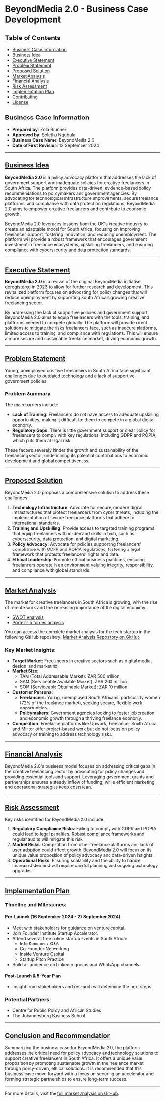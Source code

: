 # BeyondMedia 2.0 - Business Case Development

## Table of Contents
- [Business Case Information](#business-case-information)
- [Business Idea](#business-idea)
- [Executive Statement](#executive-statement)
- [Problem Statement](#problem-statement)
- [Proposed Solution](#proposed-solution)
- [Market Analysis](#market-analysis)
- [Financial Analysis](#financial-analysis)
- [Risk Assessment](#risk-assessment)
- [Implementation Plan](#implementation-plan)
- [Contributing](#contributing)
- [License](#license)

## Business Case Information
- **Prepared by**: Zola Brunner
- **Approved by**: Solethu Nqubula
- **Business Case Name**: BeyondMedia 2.0
- **Date of First Revision**: 12 September 2024

---


## [Business Idea](#business-idea)

**BeyondMedia 2.0** is a policy advocacy platform that addresses the lack of government support and inadequate policies for creative freelancers in South Africa. The platform provides data-driven, evidence-based policy recommendations to policymakers and government agencies. By advocating for technological infrastructure improvements, secure freelance platforms, and compliance with data protection regulations, BeyondMedia 2.0 aims to empower creative freelancers and contribute to economic growth.

BeyondMedia 2.0 leverages lessons from the UK's creative industry to create an adaptable model for South Africa, focusing on improving freelancer support, fostering innovation, and reducing unemployment. The platform will provide a robust framework that encourages government investment in freelance ecosystems, upskilling freelancers, and ensuring compliance with cybersecurity and data protection standards.

---

## [Executive Statement](#executive-statement)

**BeyondMedia 2.0** is a revival of the original BeyondMedia initiative, deregistered in 2023 to allow for further research and development. This revitalized platform focuses on advocating for policy changes that will reduce unemployment by supporting South Africa’s growing creative freelancing sector.

By addressing the lack of supportive policies and government support, BeyondMedia 2.0 aims to equip freelancers with the tools, training, and platforms needed to compete globally. The platform will provide direct solutions to mitigate the risks freelancers face, such as insecure platforms, limited access to training, and compliance with regulations. This will ensure a more secure and sustainable freelance market, driving economic growth.

---

## [Problem Statement](#problem-statement)

Young, unemployed creative freelancers in South Africa face significant challenges due to outdated technology and a lack of supportive government policies.

### Problem Summary
The main barriers include:
- **Lack of Training**: Freelancers do not have access to adequate upskilling opportunities, making it difficult for them to compete in a global digital economy.
- **Regulatory Gaps**: There is little government support or clear policy for freelancers to comply with key regulations, including GDPR and POPIA, which puts them at legal risk.

These factors severely hinder the growth and sustainability of the freelancing sector, undermining its potential contributions to economic development and global competitiveness.

---

## [Proposed Solution](#proposed-solution)

BeyondMedia 2.0 proposes a comprehensive solution to address these challenges:

1. **Technology Infrastructure**: Advocate for secure, modern digital infrastructures that protect freelancers from cyber threats, including the implementation of secure freelance platforms that adhere to international standards.
2. **Training and Upskilling**: Provide access to targeted training programs that equip freelancers with in-demand skills in tech, such as cybersecurity, data protection, and digital marketing.
3. **Policy Advocacy**: Advocate for policies supporting freelancers' compliance with GDPR and POPIA regulations, fostering a legal framework that protects freelancers’ rights and data.
4. **Ethical Leadership**: Promote ethical business practices, ensuring freelancers operate in an environment valuing integrity, responsibility, and compliance with global standards.

---

## [Market Analysis](#market-analysis)

The market for creative freelancers in South Africa is growing, with the rise of remote work and the increasing importance of the digital economy.

- <a href="https://lucid.app/lucidspark/c1152582-42be-45bb-b4dd-5517546f752a/edit?viewport_loc=-13%2C-266%2C4577%2C4597%2C0_0&invitationId=inv_081b458d-21f3-48db-8046-ec18d5a6fceb"> SWOT Analysis</a>
- <a href="http://lucid.app/lucidspark/18d488c4-87c2-45a1-8d60-c1d55da913a5/edit?invitationId=inv_0fcac234-34b6-4d77-a9d4-a614067c5d63)"> Porter's 5 forces analysis</a>

You can access the complete market analysis for the tech startup in the following GitHub repository:
[Market Analysis Repository on GitHub](https://github.com/ZolaBrunner/market-analysis-tech-startup/tree/1a78f326dc6cf4cb85a7384843642f54bce96a22)

### Key Market Insights:
- **Target Market**: Freelancers in creative sectors such as digital media, design, and marketing.
- **Market Size**:
    - TAM (Total Addressable Market): ZAR 500 million
    - SAM (Serviceable Available Market): ZAR 200 million
    - SOM (Serviceable Obtainable Market): ZAR 10 million
- **Customer Persona**:
    - **Freelancers**: Young, unemployed South Africans, particularly women (72% of the freelance market), seeking secure, flexible work opportunities.
    - **Policymakers**: Government agencies looking to foster job creation and economic growth through a thriving freelance economy.
- **Competition**: Freelance platforms like Upwork, Freelancer South Africa, and Mintor offer project-based work but do not focus on policy advocacy or training to address technology risks.

---

## [Financial Analysis](#financial-analysis)

BeyondMedia 2.0's business model focuses on addressing critical gaps in the creative freelancing sector by advocating for policy changes and providing essential tools and support. Leveraging government grants and partnerships ensures a steady inflow of funding, while efficient marketing and operational strategies keep costs lean.

---

## [Risk Assessment](#risk-assessment)

Key risks identified for BeyondMedia 2.0 include:
1. **Regulatory Compliance Risks**: Failing to comply with GDPR and POPIA could lead to legal penalties. Robust compliance frameworks and regular audits will mitigate this risk.
2. **Market Risks**: Competition from other freelance platforms and lack of user adoption could affect growth. BeyondMedia 2.0 will focus on its unique value proposition of policy advocacy and data-driven insights.
3. **Operational Risks**: Ensuring scalability and the ability to handle increased demand will require careful planning and ongoing technology upgrades.

---

## [Implementation Plan](#implementation-plan)

### Timeline and Milestones:
#### Pre-Launch (16 September 2024 - 27 September 2024)
- Meet with stakeholders for guidance on venture capital.
- Join Founder Institute Startup Accelerator.
- Attend several free online startup events in South Africa:
    - Info Session + Q&A
    - Co-Founder Networking
    - Inside Venture Capital
    - Startup Pitch Practice
- Build an audience on LinkedIn groups and WhatsApp channels.

#### Post-Launch & 5-Year Plan
- Insight from stakeholders and research will determine the next steps.

### Potential Partners:
- Centre for Public Policy and African Studies
- The Johannesburg Business School

---

## [Conclusion and Recommendation](#conclusion-and-recommendation)

Summarizing the business case for BeyondMedia 2.0, the platform addresses the critical need for policy advocacy and technology solutions to support creative freelancers in South Africa. It offers a unique value proposition by promoting sustainable growth in the freelance market through policy-driven, ethical solutions. It is recommended that this business case move forward with a focus on securing an accelerator and forming strategic partnerships to ensure long-term success.

---

For more details, visit the [full market analysis on GitHub](https://github.com/ZolaBrunner/market-analysis-tech-startup/tree/1a78f326dc6cf4cb85a7384843642f54bce96a22).


